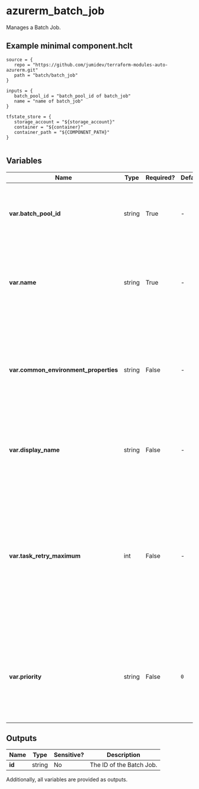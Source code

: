 # azurerm_batch_job

Manages a Batch Job.

## Example minimal component.hclt

```hcl
source = {
   repo = "https://github.com/jumidev/terraform-modules-auto-azurerm.git" 
   path = "batch/batch_job" 
}

inputs = {
   batch_pool_id = "batch_pool_id of batch_job" 
   name = "name of batch_job" 
}

tfstate_store = {
   storage_account = "${storage_account}" 
   container = "${container}" 
   container_path = "${COMPONENT_PATH}" 
}


```

## Variables

| Name | Type | Required? |  Default  |  Description |
| ---- | ---- | --------- |  ----------- | ----------- |
| **var.batch_pool_id** | string | True | -  |  The ID of the Batch Pool. Changing this forces a new Batch Job to be created. | 
| **var.name** | string | True | -  |  The name which should be used for this Batch Job. Changing this forces a new Batch Job to be created. | 
| **var.common_environment_properties** | string | False | -  |  Specifies a map of common environment settings applied to this Batch Job. Changing this forces a new Batch Job to be created. | 
| **var.display_name** | string | False | -  |  The display name of this Batch Job. Changing this forces a new Batch Job to be created. | 
| **var.task_retry_maximum** | int | False | -  |  The number of retries to each Batch Task belongs to this Batch Job. If this is set to `0`, the Batch service does not retry Tasks. If this is set to `-1`, the Batch service retries Batch Tasks without limit. | 
| **var.priority** | string | False | `0`  |  The priority of this Batch Job, possible values can range from -1000 (lowest) to 1000 (highest). Defaults to `0`. | 



## Outputs

| Name | Type | Sensitive? | Description |
| ---- | ---- | --------- | --------- |
| **id** | string | No  | The ID of the Batch Job. | 

Additionally, all variables are provided as outputs.
